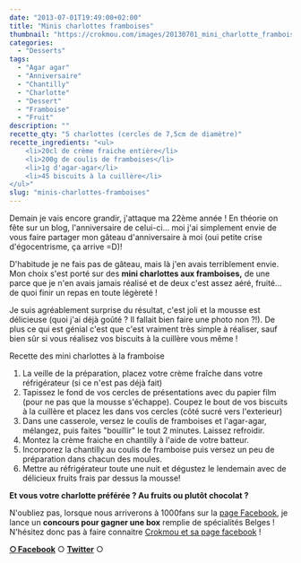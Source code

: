 ```yaml
---
date: "2013-07-01T19:49:00+02:00"
title: "Minis charlottes framboises"
thumbnail: "https://crokmou.com/images/20130701_mini_charlotte_framboise_agar_agar_0006.jpg"
categories:
  - "Desserts"
tags:
  - "Agar agar"
  - "Anniversaire"
  - "Chantilly"
  - "Charlotte"
  - "Dessert"
  - "Framboise"
  - "Fruit"
description: ""
recette_qty: "5 charlottes (cercles de 7,5cm de diamètre)"
recette_ingredients: "<ul>
 	<li>20cl de crème fraiche entière</li>
 	<li>200g de coulis de framboises</li>
 	<li>1g d'agar-agar</li>
 	<li>45 biscuits à la cuillère</li>
</ul>"
slug: "minis-charlottes-framboises"
---
```


Demain je vais encore grandir, j'attaque ma 22ème année ! En théorie on fête sur un blog, l'anniversaire de celui-ci... moi j'ai simplement envie de vous faire partager mon gâteau d'anniversaire à moi (oui petite crise d'égocentrisme, ça arrive =D)!

D'habitude je ne fais pas de gâteau, mais là j'en avais terriblement envie. Mon choix s'est porté sur des **mini charlottes aux framboises,** de une parce que je n'en avais jamais réalisé et de deux c'est assez aéré, fruité... de quoi finir un repas en toute légèreté !

Je suis agréablement surprise du résultat, c'est joli et la mousse est délicieuse (quoi j'ai déjà goûté ? Il fallait bien faire une photo non ?!). De plus ce qui est génial c'est que c'est vraiment très simple à réaliser, sauf bien sûr si vous réalisez vos biscuits à la cuillère vous même !

Recette des mini charlottes à la framboise

1.  La veille de la préparation, placez votre crème fraîche dans votre réfrigérateur (si ce n'est pas déjà fait)
2.  Tapissez le fond de vos cercles de présentations avec du papier film (pour ne pas que la mousse s'échappe). Coupez le bout de vos biscuits à la cuillère et placez les dans vos cercles (côté sucré vers l'exterieur)
3.  Dans une casserole, versez le coulis de framboises et l'agar-agar, mélangez, puis faites "bouillir" le tout 2 minutes. Laissez refroidir.
4.  Montez la crème fraiche en chantilly à l'aide de votre batteur.
5.  Incorporez la chantilly au coulis de framboise puis versez un peu de préparation dans chacun des moules.
6.  Mettre au réfrigérateur toute une nuit et dégustez le lendemain avec de délicieux fruits frais par dessus la mousse!

**Et vous votre charlotte préférée ? Au fruits ou plutôt chocolat ?**

N'oubliez pas, lorsque nous arriverons à 1000fans sur la [page Facebook](https://www.facebook.com/pages/CroKMou/148093255259077), je lance un **concours pour gagner une box** remplie de spécialités Belges ! N'hésitez donc pas à faire connaitre [Crokmou et sa page facebook](https://www.facebook.com/pages/CroKMou/148093255259077) !

[**○<span style="font-size: xx-small; margin: 0px; outline: 0px; padding: 0px;"><span style="font-family: Arial, Helvetica, sans-serif; margin: 0px; outline: 0px; padding: 0px;"> </span></span>Facebook**](https://www.facebook.com/pages/CroKMou/148093255259077) ○ [**Twitter**](https://twitter.com/Crokmou) ○

 